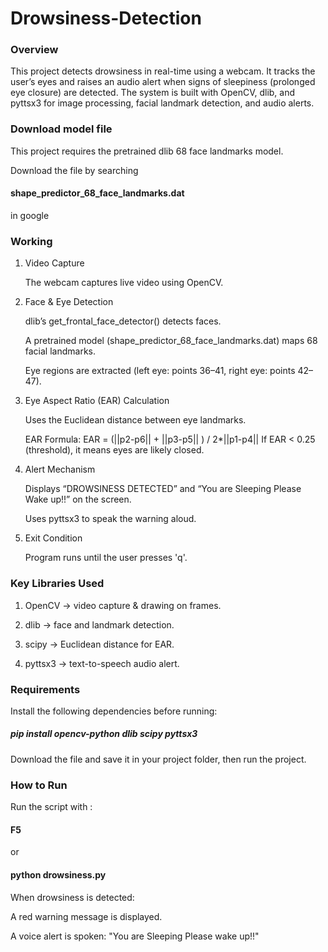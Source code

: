 # Drowsiness-Detection

### Overview

This project detects drowsiness in real-time using a webcam. It tracks the user’s eyes and raises an audio alert when signs of sleepiness (prolonged eye closure) are detected. The system is built with OpenCV, dlib, and pyttsx3 for image processing, facial landmark detection, and audio alerts.

### Download model file
This project requires the pretrained dlib 68 face landmarks model.

Download the file by searching
#### shape_predictor_68_face_landmarks.dat 
in google

### Working

1. Video Capture

	The webcam captures live video using OpenCV.

2. Face & Eye Detection

	dlib’s get_frontal_face_detector() detects faces.

	A pretrained model (shape_predictor_68_face_landmarks.dat) maps 68 facial landmarks.

	Eye regions are extracted (left eye: points 36–41, right eye: points 42–47).

3. Eye Aspect Ratio (EAR) Calculation

	Uses the Euclidean distance between eye landmarks.

	EAR Formula:
		EAR = (||p2-p6|| + ||p3-p5|| ) / 2*||p1-p4||
	If EAR < 0.25 (threshold), it means eyes are likely closed.

4. Alert Mechanism

	Displays “DROWSINESS DETECTED” and “You are Sleeping Please Wake up!!” on the screen.

	Uses pyttsx3 to speak the warning aloud.

5. Exit Condition

	Program runs until the user presses 'q'.

### Key Libraries Used

1. OpenCV → video capture & drawing on frames.

2. dlib → face and landmark detection.

3. scipy → Euclidean distance for EAR.

4. pyttsx3 → text-to-speech audio alert.

### Requirements

Install the following dependencies before running:

##### pip install opencv-python dlib scipy pyttsx3



Download the file and save it in your project folder, then run the project.

### How to Run
Run the script with :
#### F5 
or
#### python drowsiness.py

When drowsiness is detected:

A red warning message is displayed.

A voice alert is spoken: "You are Sleeping Please wake up!!"
